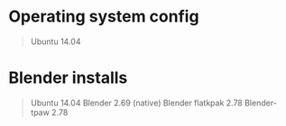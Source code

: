 Operating system config
============

>Ubuntu 14.04

Blender installs 
============

  >Ubuntu 14.04
  >Blender 2.69 (native)
  >Blender flatkpak 2.78
  >Blender-tpaw 2.78
